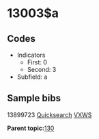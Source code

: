 # 13003$a

## Codes

-   Indicators
    -   First: 0
    -   Second: 3
-   Subfield: a

## Sample bibs

13899723 [Quicksearch](https://search.library.yale.edu/catalog/13899723) [VXWS](http://prodorbis.library.yale.edu:7014/vxws/GetHoldingsService?bibId=13899723)

**Parent topic:**[130](../../tags/130/130.md)

